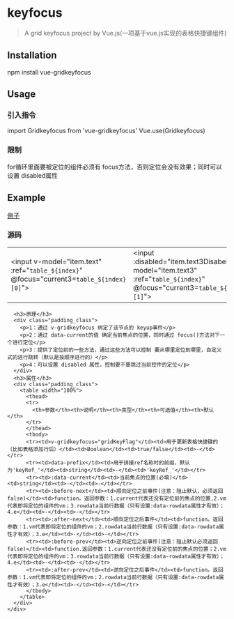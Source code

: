 # keyfocus

> A grid keyfocus project by Vue.js(一项基于vue.js实现的表格快捷键组件)

## Installation

npm install vue-gridkeyfocus

## Usage

### 引入指令

 import Gridkeyfocus from 'vue-gridkeyfocus'
 Vue.use(Gridkeyfocus)

 <!-- OR -->
 <script src="../node_modules/vue/dist/vue.js"></script>
 <script src="../dist/vue-gridkeyfocus.js"></script>

### 限制
 for循环里面要被定位的组件必须有 focus方法，否则定位会没有效果；同时可以设置 disabled属性

## Example
[例子](https://github.com/wenbintian/vue-gridkeyfocus/blob/master/example/index.html)
		<h3>源码</h3>
		<div class="padding_class" v-gridkeyfocus="gridKeyFlag" :data-current="current3" data-prefix="table_">
			<table>
			<tr v-for="(item,index) in tbData" :key="item.id">
				<td><input v-model="item.text"  :ref="`table_${index}`" @focus="current3=`table_${index}[0]`"></td>
				<td><input :disabled="item.text3Disabeld" v-model="item.text3" :ref="`table_${index}`" @focus="current3=`table_${index}[1]`"></td>
				<td><input v-model="item.text2" :ref="`table_${index}`" @focus="current3=`table_${index}[2]`"></td>
			</tr></table>
		</div>

      <h3>原理</h3>
      <div class="padding_class">
        <p>1：通过 v-gridkeyfocus 绑定了该节点的 keyup事件</p>
        <p>2：通过 data-current的值 确定当前焦点的位置，同时通过 focus()方法对下一个进行定位</p>
        <p>3：提供了定位前的一些方法，通过这些方法可以控制 要从哪里定位到哪里，自定义式的进行跳转（默认是按顺序进行的）</p>
        <p>4：可以设置 disabled 属性，控制要不要跳过当前控件的定位</p>
      </div>
      <h3>属性</h3>
      <div class="padding_class">
        <table width="100%">
          <thead>
          <tr>
            <th>参数</th><th>说明</th><th>类型</th><th>可选值</th><th>默认</th>
          </tr>
          </thead>
          <tbody>
          <tr><td>v-gridkeyfocus="gridKeyFlag"</td><td>用于更新表格快捷键的（比如表格添加行后）</td><td>Boolean</td><td>true/false</td><td>-</td></tr>
          <tr><td>data-prefix</td><td>用于拼接ref名称时的前缀，默认为'keyRef_'</td><td>string</td><td>-</td><td>'keyRef_'</td></tr>
          <tr><td>:data-current</td><td>当前焦点的位置(必填)</td><td>string</td><td>-</td><td>-</td></tr>
          <tr><td>:before-next</td><td>顺向定位之前事件(注意：阻止默认，必须返回false)</td><td>function。返回参数：1.current代表还没有定位前的焦点的位置,2.vm代表即将定位的组件的vm；3.rowdata当前行数据（只有设置:data-rowdata属性才有效）；4.e</td><td>-</td><td>-</td></tr>
          <tr><td>:after-next</td><td>顺向定位之后事件</td><td>function。返回参数：1.vm代表即将定位的组件的vm；2.rowdata当前行数据（只有设置:data-rowdata属性才有效）；3.e</td><td>-</td><td>-</td></tr>
          <tr><td>:before-prev</td><td>逆向定位之前事件(注意：阻止默认必须返回false)</td><td>function.返回参数：1.current代表还没有定位前的焦点的位置；2.vm代表即将定位的组件的vm；3.rowdata当前行数据（只有设置:data-rowdata属性才有效）；4.e</td><td>-</td><td>-</td></tr>
          <tr><td>:after-prev</td><td>逆向定位之后事件</td><td>function。返回参数：1.vm代表即将定位的组件的vm；2.rowdata当前行数据（只有设置:data-rowdata属性才有效）；3.e</td><td>-</td><td>-</td></tr>
          </tbody>
        </table>
      </div>
    </div>

